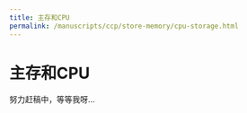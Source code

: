 ```yaml
---
title: 主存和CPU
permalink: /manuscripts/ccp/store-memory/cpu-storage.html
---
```


# 主存和CPU

努力赶稿中，等等我呀...
